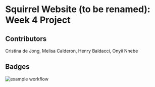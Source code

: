 # Squirrel Website (to be renamed): Week 4 Project

## Contributors
Cristina de Jong, Melisa Calderon, Henry Baldacci, Onyii Nnebe

## Badges
![example workflow](https://github.com/cdejong2/squirrel-project/actions/workflows/style.yaml/badge.svg)
